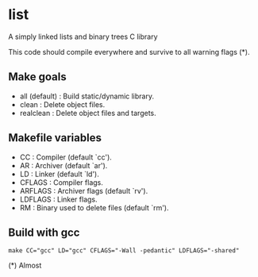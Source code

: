 list
====

A simply linked lists and binary trees C library

This code should compile everywhere and survive to all warning flags (*).

## Make goals

* all (default) : Build static/dynamic library.
* clean         : Delete object files. 
* realclean     : Delete object files and targets.

## Makefile variables

* CC            : Compiler (default `cc').
* AR            : Archiver (default `ar').
* LD            : Linker (default `ld').
* CFLAGS        : Compiler flags.
* ARFLAGS       : Archiver flags (default `rv').
* LDFLAGS       : Linker flags.
* RM            : Binary used to delete files (default `rm').

## Build with gcc

`make CC="gcc" LD="gcc" CFLAGS="-Wall -pedantic" LDFLAGS="-shared"`

(*) Almost

